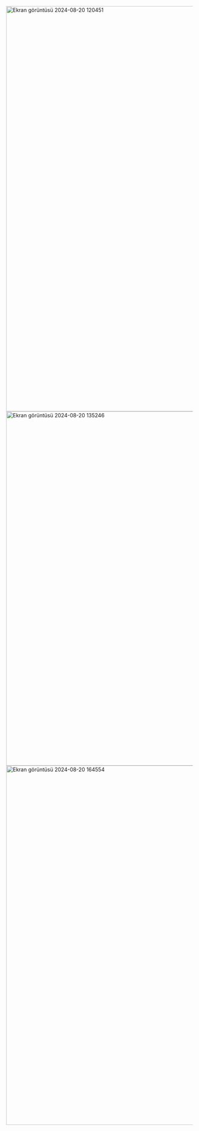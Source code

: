 <img width="1915" height="1094" alt="Ekran görüntüsü 2024-08-20 120451" src="https://github.com/user-attachments/assets/3f6c5420-8776-403b-a4a9-f5688dcd0f9f" />
<img width="909" height="956" alt="Ekran görüntüsü 2024-08-20 135246" src="https://github.com/user-attachments/assets/7702f216-1778-44e4-8734-86b85972118a" />
<img width="1003" height="970" alt="Ekran görüntüsü 2024-08-20 164554" src="https://github.com/user-attachments/assets/ca028845-3dc1-48e4-b4d4-7bae1984efff" />

